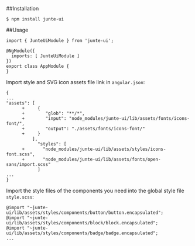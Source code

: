 ##Installation
```
$ npm install junte-ui
```

##Usage
```
import { JunteUiModule } from 'junte-ui';
 
@NgModule({
  imports: [ JunteUiModule ]
})
export class AppModule {
}
```

Import style and SVG icon assets file link in ``angular.json``:
```
{
...
"assets": [
      +     {
      +        "glob": "**/*",
      +        "input": "node_modules/junte-ui/lib/assets/fonts/icons-font/",
      +        "output": "./assets/fonts/icons-font/"
      +     }
          ],
            "styles": [
      +       "node_modules/junte-ui/lib/assets/styles/icons-font.scss",
      +       "node_modules/junte-ui/lib/assets/fonts/open-sans/import.scss"
            ]
...
}
```
Import the style files of the components you need into the global style file ``style.scss``:
```
@import "~junte-ui/lib/assets/styles/components/button/button.encapsulated";
@import "~junte-ui/lib/assets/styles/components/block/block.encapsulated";
@import "~junte-ui/lib/assets/styles/components/badge/badge.encapsulated";
...
```
